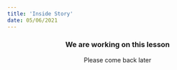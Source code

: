 ```yaml
---
title: 'Inside Story'
date: 05/06/2021
---
```


### <center>We are working on this lesson</center>
<center>Please come back later</center>